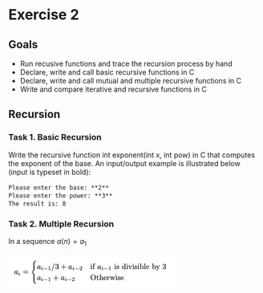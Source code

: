 # Exercise 2

## Goals

- Run recusive functions and trace the recursion process by hand
- Declare, write and call basic recursive functions in C
- Declare, write and call mutual and multiple recursive functions in C
- Write and compare iterative and recursive functions in C

## Recursion

### Task 1. Basic Recursion

Write the recursive function int exponent(int x, int pow) in C that computes the exponent of the base. An input/output example is illustrated below (input is typeset in bold):

```
Please enter the base: **2**
Please enter the power: **3**
The result is: 8
```

### Task 2. Multiple Recursion

In a sequence $a(n) = a_1$

![alt text](https://github.com/Traenqui/UZH_B.Sc._Computer_Science/blob/master/courses/21FS_Informatics_2/Exercise/Exercise_2/formula.png)
